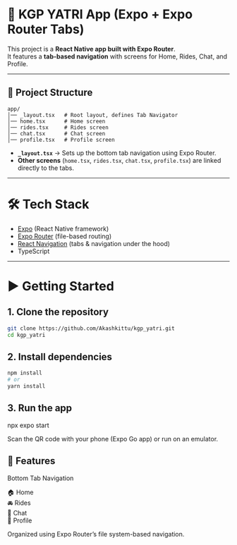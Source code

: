 # 🚖 KGP YATRI App (Expo + Expo Router Tabs)

This project is a **React Native app built with Expo Router**.  
It features a **tab-based navigation** with screens for Home, Rides, Chat, and Profile.  

---

## 📂 Project Structure

```plaintext
app/
│── _layout.tsx   # Root layout, defines Tab Navigator
│── home.tsx      # Home screen
│── rides.tsx     # Rides screen
│── chat.tsx      # Chat screen
│── profile.tsx   # Profile screen
```

- **`_layout.tsx`** → Sets up the bottom tab navigation using Expo Router.  
- **Other screens** (`home.tsx`, `rides.tsx`, `chat.tsx`, `profile.tsx`) are linked directly to the tabs.  

---

# 🛠️ Tech Stack

- [Expo](https://expo.dev/) (React Native framework)  
- [Expo Router](https://expo.github.io/router) (file-based routing)  
- [React Navigation](https://reactnavigation.org/) (tabs & navigation under the hood)  
- TypeScript  

---

# ▶️ Getting Started

## 1. Clone the repository
```bash
git clone https://github.com/Akashkittu/kgp_yatri.git
cd kgp_yatri
```
## 2. Install dependencies
```bash
npm install
# or
yarn install
```

## 3. Run the app
npx expo start

Scan the QR code with your phone (Expo Go app) or run on an emulator.

## 📱 Features
Bottom Tab Navigation

🏠 Home  
🚘 Rides  
💬 Chat  
👤 Profile  

Organized using Expo Router’s file system-based navigation.


